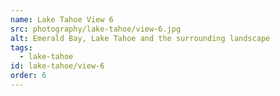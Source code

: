 ```yaml
---
name: Lake Tahoe View 6
src: photography/lake-tahoe/view-6.jpg
alt: Emerald Bay, Lake Tahoe and the surrounding landscape
tags: 
  - lake-tahoe
id: lake-tahoe/view-6
order: 6
---
```

